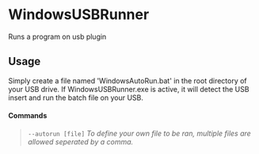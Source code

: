 # WindowsUSBRunner
 Runs a program on usb plugin

## Usage
 Simply create a file named 'WindowsAutoRun.bat' in the root directory of your USB drive.
 If WindowsUSBRunner.exe is active, it will detect the USB insert and run the batch file on your USB.

#### Commands
 >`--autorun [file]`
 	*To define your own file to be ran, multiple files are allowed seperated by a comma.*
